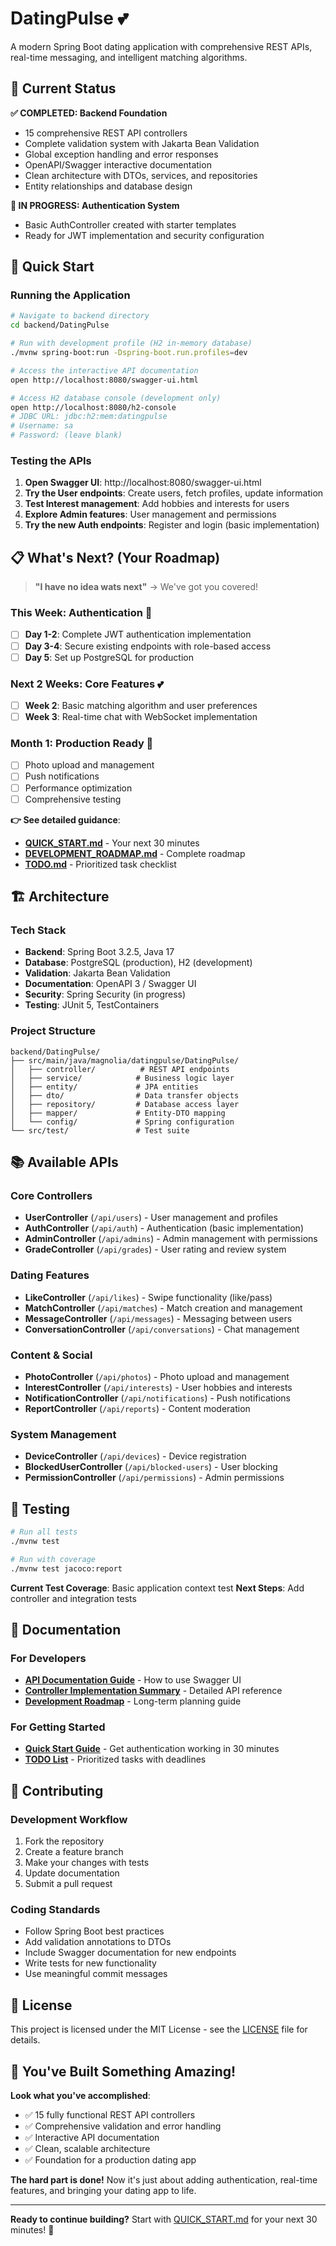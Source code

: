 # DatingPulse 💕

A modern Spring Boot dating application with comprehensive REST APIs, real-time messaging, and intelligent matching algorithms.

## 🚀 Current Status

**✅ COMPLETED: Backend Foundation**
- 15 comprehensive REST API controllers
- Complete validation system with Jakarta Bean Validation  
- Global exception handling and error responses
- OpenAPI/Swagger interactive documentation
- Clean architecture with DTOs, services, and repositories
- Entity relationships and database design

**🔧 IN PROGRESS: Authentication System**
- Basic AuthController created with starter templates
- Ready for JWT implementation and security configuration

## 🎯 Quick Start

### Running the Application

```bash
# Navigate to backend directory
cd backend/DatingPulse

# Run with development profile (H2 in-memory database)
./mvnw spring-boot:run -Dspring-boot.run.profiles=dev

# Access the interactive API documentation
open http://localhost:8080/swagger-ui.html

# Access H2 database console (development only)
open http://localhost:8080/h2-console
# JDBC URL: jdbc:h2:mem:datingpulse
# Username: sa
# Password: (leave blank)
```

### Testing the APIs

1. **Open Swagger UI**: http://localhost:8080/swagger-ui.html
2. **Try the User endpoints**: Create users, fetch profiles, update information
3. **Test Interest management**: Add hobbies and interests for users
4. **Explore Admin features**: User management and permissions
5. **Try the new Auth endpoints**: Register and login (basic implementation)

## 📋 What's Next? (Your Roadmap)

> **"I have no idea wats next"** → We've got you covered!

### This Week: Authentication 🔐
- [ ] **Day 1-2**: Complete JWT authentication implementation
- [ ] **Day 3-4**: Secure existing endpoints with role-based access
- [ ] **Day 5**: Set up PostgreSQL for production

### Next 2 Weeks: Core Features 💕
- [ ] **Week 2**: Basic matching algorithm and user preferences
- [ ] **Week 3**: Real-time chat with WebSocket implementation

### Month 1: Production Ready 🚀
- [ ] Photo upload and management
- [ ] Push notifications
- [ ] Performance optimization
- [ ] Comprehensive testing

**👉 See detailed guidance**: 
- [**QUICK_START.md**](QUICK_START.md) - Your next 30 minutes
- [**DEVELOPMENT_ROADMAP.md**](DEVELOPMENT_ROADMAP.md) - Complete roadmap
- [**TODO.md**](TODO.md) - Prioritized task checklist

## 🏗️ Architecture

### Tech Stack
- **Backend**: Spring Boot 3.2.5, Java 17
- **Database**: PostgreSQL (production), H2 (development)
- **Validation**: Jakarta Bean Validation
- **Documentation**: OpenAPI 3 / Swagger UI
- **Security**: Spring Security (in progress)
- **Testing**: JUnit 5, TestContainers

### Project Structure
```
backend/DatingPulse/
├── src/main/java/magnolia/datingpulse/DatingPulse/
│   ├── controller/          # REST API endpoints
│   ├── service/            # Business logic layer
│   ├── entity/             # JPA entities
│   ├── dto/                # Data transfer objects
│   ├── repository/         # Database access layer
│   ├── mapper/             # Entity-DTO mapping
│   └── config/             # Spring configuration
└── src/test/               # Test suite
```

## 📚 Available APIs

### Core Controllers
- **UserController** (`/api/users`) - User management and profiles
- **AuthController** (`/api/auth`) - Authentication (basic implementation)
- **AdminController** (`/api/admins`) - Admin management with permissions
- **GradeController** (`/api/grades`) - User rating and review system

### Dating Features
- **LikeController** (`/api/likes`) - Swipe functionality (like/pass)
- **MatchController** (`/api/matches`) - Match creation and management
- **MessageController** (`/api/messages`) - Messaging between users
- **ConversationController** (`/api/conversations`) - Chat management

### Content & Social
- **PhotoController** (`/api/photos`) - Photo upload and management
- **InterestController** (`/api/interests`) - User hobbies and interests
- **NotificationController** (`/api/notifications`) - Push notifications
- **ReportController** (`/api/reports`) - Content moderation

### System Management
- **DeviceController** (`/api/devices`) - Device registration
- **BlockedUserController** (`/api/blocked-users`) - User blocking
- **PermissionController** (`/api/permissions`) - Admin permissions

## 🧪 Testing

```bash
# Run all tests
./mvnw test

# Run with coverage
./mvnw test jacoco:report
```

**Current Test Coverage**: Basic application context test
**Next Steps**: Add controller and integration tests

## 📖 Documentation

### For Developers
- [**API Documentation Guide**](API_DOCUMENTATION_GUIDE.md) - How to use Swagger UI
- [**Controller Implementation Summary**](CONTROLLER_IMPLEMENTATION_SUMMARY.md) - Detailed API reference
- [**Development Roadmap**](DEVELOPMENT_ROADMAP.md) - Long-term planning guide

### For Getting Started
- [**Quick Start Guide**](QUICK_START.md) - Get authentication working in 30 minutes
- [**TODO List**](TODO.md) - Prioritized tasks with deadlines

## 🤝 Contributing

### Development Workflow
1. Fork the repository
2. Create a feature branch
3. Make your changes with tests
4. Update documentation
5. Submit a pull request

### Coding Standards
- Follow Spring Boot best practices
- Add validation annotations to DTOs
- Include Swagger documentation for new endpoints
- Write tests for new functionality
- Use meaningful commit messages

## 📄 License

This project is licensed under the MIT License - see the [LICENSE](LICENSE) file for details.

## 🎉 You've Built Something Amazing!

**Look what you've accomplished**:
- ✅ 15 fully functional REST API controllers
- ✅ Comprehensive validation and error handling
- ✅ Interactive API documentation
- ✅ Clean, scalable architecture
- ✅ Foundation for a production dating app

**The hard part is done!** Now it's just about adding authentication, real-time features, and bringing your dating app to life.

---

**Ready to continue building?** Start with [QUICK_START.md](QUICK_START.md) for your next 30 minutes! 🚀